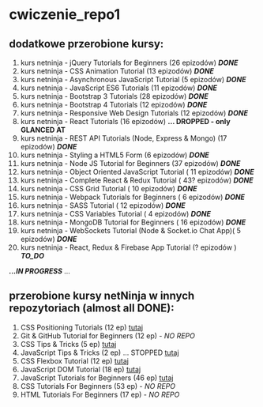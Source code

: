 # cwiczenie_repo1

## dodatkowe przerobione kursy:

1. kurs netninja - jQuery Tutorials for Beginners (26 epizodów) **_DONE_**
2. kurs netninja - CSS Animation Tutorial (13 epizodów) **_DONE_**
3. kurs netninja - Asynchronous JavaScript Tutorial (5 epizodów)  **_DONE_**
4. kurs netninja - JavaScript ES6 Tutorials (11 epizodów) **_DONE_**
5. kurs netninja - Bootstrap 3 Tutorials (28 epizodów) **_DONE_**
6. kurs netninja - Bootstrap 4 Tutorials (12 epizodów) **_DONE_**
7. kurs netninja - Responsive Web Design Tutorials (12 epizodów) **_DONE_**
8. kurs netninja - React Tutorials (16 epizodów) **... DROPPED - only GLANCED AT**
9. kurs netninja - REST API Tutorials (Node, Express & Mongo) (17 epizodów) **_DONE_**
10. kurs netninja - Styling a HTML5 Form (6 epizodów) **_DONE_**
11. kurs netninja - Node JS Tutorial for Beginners (37 epizodów) **_DONE_**
12. kurs netninja - Object Oriented JavaScript Tutorial ( 11 epizodów) **_DONE_**
13. kurs netninja - Complete React & Redux Tutorial ( 43? epizodów) **_DONE_**
14. kurs netninja - CSS Grid Tutorial ( 10 epizodów)  **_DONE_**
15. kurs netninja - Webpack Tutorials for Beginners ( 6 epizodów) **_DONE_**
16. kurs netninja - SASS Tutorial ( 12 epizodów) **_DONE_**
17. kurs netninja - CSS Variables Tutorial ( 4 epizodów) **_DONE_**
18. kurs netninja - MongoDB Tutorial for Beginners ( 16 epizodów) **_DONE_**
19. kurs netninja - WebSockets Tutorial (Node & Socket.io Chat App)( 5 epizodów) **_DONE_**
20. kurs netninja - React, Redux & Firebase App Tutorial (? epizodów ) **_TO_DO_**


**_...IN PROGRESS_**
...

## przerobione kursy netNinja w innych repozytoriach (almost all DONE):
1. CSS Positioning Tutorials (12 ep) [tutaj](https://github.com/DorotaPawlowska/kurs-netNinja-PosCSS)
2. Git & GitHub Tutorial for Beginners (12 ep) - _NO REPO_
3. CSS Tips & Tricks (5 ep) [tutaj](https://github.com/DorotaPawlowska/kurs-netNinja-TipsCSS)
4. JavaScript Tips & Tricks (2 ep) ... STOPPED  [tutaj](https://github.com/DorotaPawlowska/kurs-netNinja-TricksJS)
5. CSS Flexbox Tutorial (12 ep) [tutaj](https://github.com/DorotaPawlowska/kurs-netNinja-FlexBox)
6. JavaScript DOM Tutorial (18 ep) [tutaj](https://github.com/DorotaPawlowska/kurs-netNinja-JS/tree/JS-DOM-tuts)
7. JavaScript Tutorials for Beginners (46 ep) [tutaj](https://github.com/DorotaPawlowska/kurs-netNinja-JS/tree/master)
8. CSS Tutorials For Beginners (53 ep) - _NO REPO_
9. HTML Tutorials For Beginners (17 ep) - _NO REPO_
